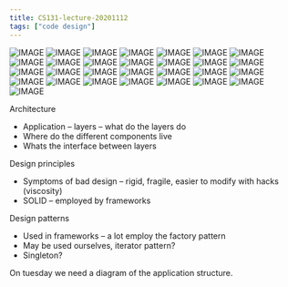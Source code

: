 ```yaml
---
title: CS131-lecture-20201112
tags: ["code design"]
---
```


![IMAGE](/8AFF9FB8101BF72691BF4A401D54827D.jpg)
![IMAGE](/54E445A7874113F346D141AE5B47987F.jpg)
![IMAGE](/6966BE30E0B24301707DE750D607092A.jpg)
![IMAGE](/10F60AFD0784B74DE72F156A6B8A0FBB.jpg)
![IMAGE](/B9CE6102A0268BCA17EB2466F98204E6.jpg)
![IMAGE](/27C57B751BC11512AB59B55B524E962B.jpg)
![IMAGE](/E5F60C928E3122555D8D14A05D0CA21B.jpg)
![IMAGE](/AAD5A469B7016FAD46434C2BFDF02A6F.jpg)
![IMAGE](/A8C9050B0D62275A4FA3B6DC6C8ABB17.jpg)
![IMAGE](/5206F4D0BF8457EB19C235E6AAB27C76.jpg)
![IMAGE](/FD4C5731E3AD8CF84540E4A1C34396D0.jpg)
![IMAGE](/0FBCB1BDA7536B396336E4D6B3927796.jpg)
![IMAGE](/0334E819ED7B3DF2805C4D54E97D297C.jpg)
![IMAGE](/07D6F09CC54B323DEFE9D9351F188E64.jpg)
![IMAGE](/D34CCECECD7FE5ACBA2A296AE92685BC.jpg)
![IMAGE](/4AF1AAE2D0C9B51126B054984A107965.jpg)
![IMAGE](/47AB83DDA1FB0E111110D135121701AE.jpg)
![IMAGE](/7857E57F6D54AF47460F0B818193430A.jpg)
![IMAGE](/8232C0FF98E0DD4AA39299F4620448DA.jpg)
![IMAGE](/71A2B24430C147ECAF7D0A189FE3B696.jpg)
![IMAGE](/DEDB44C2D4B6817B46647078BE2946F8.jpg)
![IMAGE](/28640B4C4277112A55397DDB6E4050CD.jpg)
![IMAGE](/75AE1DF3D6C067AA028366984D42D088.jpg)
![IMAGE](/23376DAE313483DBAD619BEE01F165DC.jpg)
![IMAGE](/FF82AA477F2F1ACD2864067C1B679E8D.jpg)
![IMAGE](/C83489460520012228902BADDBC2B6E5.jpg)
![IMAGE](/FB7904012CA342E45E67B61D178A53B9.jpg)
![IMAGE](/F45CEE3D9595F8A7E3AA134F15C2868D.jpg)
![IMAGE](/AD844B693C763CC7AEDA72A75D43AC0A.jpg)

Architecture

- Application – layers – what do the layers do
- Where do the different components live
- Whats the interface between layers

Design principles

- Symptoms of bad design – rigid, fragile, easier to modify with hacks (viscosity)
- SOLID – employed by frameworks

Design patterns
- Used in frameworks – a lot employ the factory pattern
- May be used ourselves, iterator pattern?
- Singleton?

On tuesday we need a diagram of the application structure.
